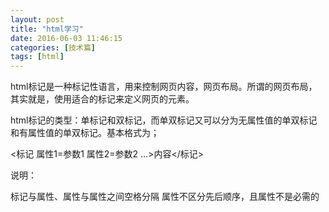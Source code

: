 ```yaml
---
layout: post
title: "html学习"
date: 2016-06-03 11:46:15
categories: [技术篇]
tags: [html]
---
```

html标记是一种标记性语言，用来控制网页内容，网页布局。所谓的网页布局，其实就是，使用适合的标记来定义网页的元素。 

html标记的类型：单标记和双标记，而单双标记又可以分为无属性值的单双标记和有属性值的单双标记。基本格式为；

<标记 属性1=参数1 属性2=参数2 …>内容</标记> 

说明：

标记与属性、属性与属性之间空格分隔
属性不区分先后顺序，且属性不是必需的